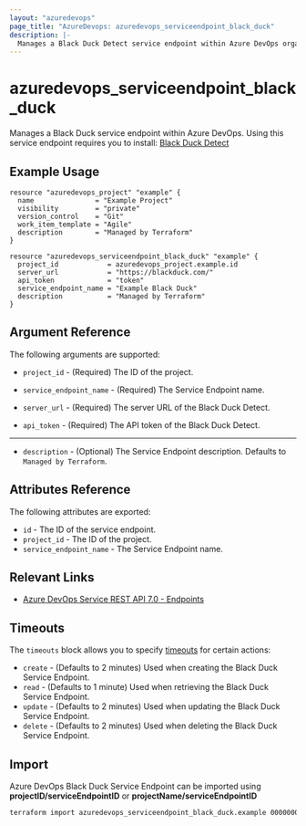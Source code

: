 ```yaml
---
layout: "azuredevops"
page_title: "AzureDevops: azuredevops_serviceendpoint_black_duck"
description: |-
  Manages a Black Duck Detect service endpoint within Azure DevOps organization.
---
```


# azuredevops_serviceendpoint_black_duck

Manages a Black Duck service endpoint within Azure DevOps. Using this service endpoint requires you to install: [Black Duck Detect](https://marketplace.visualstudio.com/items?itemName=blackduck.blackduck-detect)

## Example Usage

```hcl
resource "azuredevops_project" "example" {
  name               = "Example Project"
  visibility         = "private"
  version_control    = "Git"
  work_item_template = "Agile"
  description        = "Managed by Terraform"
}

resource "azuredevops_serviceendpoint_black_duck" "example" {
  project_id            = azuredevops_project.example.id
  server_url            = "https://blackduck.com/"
  api_token             = "token"
  service_endpoint_name = "Example Black Duck"
  description           = "Managed by Terraform"
}
```

## Argument Reference

The following arguments are supported:

* `project_id` - (Required) The ID of the project.

* `service_endpoint_name` - (Required) The Service Endpoint name.

* `server_url` - (Required) The server URL of the Black Duck Detect.

* `api_token` - (Required) The API token of the Black Duck Detect.

---

* `description` - (Optional) The Service Endpoint description. Defaults to `Managed by Terraform`.

## Attributes Reference

The following attributes are exported:

* `id` - The ID of the service endpoint.
* `project_id` - The ID of the project.
* `service_endpoint_name` - The Service Endpoint name.

## Relevant Links

- [Azure DevOps Service REST API 7.0 - Endpoints](https://docs.microsoft.com/en-us/rest/api/azure/devops/serviceendpoint/endpoints?view=azure-devops-rest-7.0)

## Timeouts

The `timeouts` block allows you to specify [timeouts](https://developer.hashicorp.com/terraform/language/resources/syntax#operation-timeouts) for certain actions:

* `create` - (Defaults to 2 minutes) Used when creating the Black Duck Service Endpoint.
* `read` - (Defaults to 1 minute) Used when retrieving the Black Duck Service Endpoint.
* `update` - (Defaults to 2 minutes) Used when updating the Black Duck Service Endpoint.
* `delete` - (Defaults to 2 minutes) Used when deleting the Black Duck Service Endpoint.

## Import

Azure DevOps Black Duck Service Endpoint can be imported using **projectID/serviceEndpointID** or **projectName/serviceEndpointID**

```sh
terraform import azuredevops_serviceendpoint_black_duck.example 00000000-0000-0000-0000-000000000000/00000000-0000-0000-0000-000000000000
```
